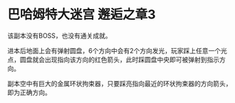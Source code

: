 # 巴哈姆特大迷宫 邂逅之章3

该副本没有BOSS，也没有通关成就。

进本后地面上会有弹射圆盘，6个方向中会有2个方向发光，玩家踩上任意一个光点，圆盘就会出现指向该方向的红色箭头，此时踩圆盘中央即可被弹射到指示方向。

副本空中有巨大的金属环状拘束器，只要踩亮指向最近的环状拘束器的方向箭头，即为正确方向。